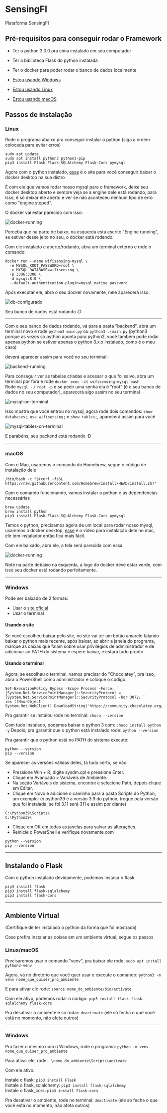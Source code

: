 # SensingFI
Plataforma SensingFI

## Pré-requisitos para conseguir rodar o Framework

- Ter o python 3.0.0 pra cima instalado em seu computador
- Ter a biblioteca Flask do python instalada
- Ter o docker para poder rodar o banco de dados localmente

- [Estou usando Windows](#Windows)
- [Estou usando Linux](#Linux)
- [Estou usando macOS](#macOS)



## Passos de instalação
### Linux 
Rode o programa abaixo pra conseguir instalar o python (siga a ordem colocada para evitar erros)
```
sudo apt update
sudo apt install python3 python3-pip
pip3 install Flask Flask-SQLAlchemy Flask-Cors pymysql
```

Agora com o python instalado, [esse](https://docs.docker.com/desktop/setup/install/linux/#where-to-go-next) é o site para você conseguir baixar o docker desktop na sua distro  

É com ele que vamos rodar nosso mysql para o framework, deixe seu docker desktop aberto e sempre veja se a engine dele está rodando, para isso, é só deixar ele aberto e ver se não aconteceu nenhum tipo de erro como "engine stoped".  

O docker vai estar parecido com isso:  

![docker-running](images-readme/docker-running.png)  

Perceba que na parte de baixo, na esquerda está escrito "Engine running", se estiver desse jeito no seu, o docker está rodando.   

Com ele instalado e aberto/rodando, abra um terminal externo e rode o comando:  
```
docker run --name wifisensing-mysql \
  -e MYSQL_ROOT_PASSWORD=root \
  -e MYSQL_DATABASE=wifisensing \
  -p 3306:3306 \
  -d mysql:8.0 \
  --default-authentication-plugin=mysql_native_password
```

Após executar ele, abra o seu docker novamente, nele aparecerá isso:  

![db-configurado](images-readme/bdconfigurado-docker.png)  

Seu banco de dados está rodando :D

---  

Com o seu banco de dados rodando, vá para a pasta "backend", abra um terminal novo e rode `python3 main.py` ou `python3 .\main.py` (python3 porque as vezes só python aponta para python2, você também pode rodar apenas python se estiver apenas o python 3.x.x instalado, como é o meu caso)  

deverá aparecer assim para você no seu terminal:  

![backend-running](images-readme/backend-running.png)  

Para conseguir ver as tabelas criadas e acessar o que foi salvo, abra um terminal por fora e rode `docker exec -it wifisensing-mysql bash`  
Rode `mysql -u root -p` e se pedir uma senha ela é "root" (é o seu banco de dados no seu computador), aparecerá algo assim no seu terminal  

![mysql-on-terminal](images-readme/mysql-terminal1.png)  

Isso mostra que você entrou no mysql, agora rode dois comandos: `show databases;`, `use wifisensing;` e `show tables;`, aparecerá assim para você

![mysql-tables-on-terminal](images-readme/mysql-terminal2.png)  

E parabéns, seu backend está rodando :D

---
### macOS
Com o Mac, usaremos o comando do Homebrew, segue o código de instalação dele
```
/bin/bash -c "$(curl -fsSL https://raw.githubusercontent.com/Homebrew/install/HEAD/install.sh)"
```

Com o comando funcionando, vamos instalar o python e as dependencias necessárias
```
brew update
brew install python
pip3 install Flask Flask-SQLAlchemy Flask-Cors pymysql
```

Temos o python, precisamos agora de um local para rodar nosso mysql, usaremos o docker desktop, [esse](https://www.youtube.com/watch?v=18_1yMvZlqY) é o vídeo para instalação dele no mac, ele tem instalador então fica mais fácil.  

Com ele baixado, abra ele, a tela será parecida com essa  

![docker-running](images-readme/docker-mac.png)  

Note na parte debaixo na esquerda, a logo do docker deve estar verde, com isso seu docker está rodando perfeitamente.


---
### Windows
Pode ser baixado de 2 formas: 
- Usar o [site oficial](https://www.python.org/downloads/)
- Usar o terminal

#### Usando o site
Se você escolheu baixar pelo site, no site vai ter um botão amarelo falando baixar o python mais recente, após baixar, ao abrir a janela do programa, marque as caixas que falam sobre usar privilégios de administrador e de adicionar ao PATH do sistema e espere baixar, e estará tudo pronto

#### Usando o terminal
Agora, se escolheu o terminal, vamos precisar do "Chocolatey", pra isso, abra o PowerShell como administrador e coloque o código:
```
Set-ExecutionPolicy Bypass -Scope Process -Force; `
[System.Net.ServicePointManager]::SecurityProtocol = [System.Net.ServicePointManager]::SecurityProtocol -bor 3072; `
iex ((New-Object System.Net.WebClient).DownloadString('https://community.chocolatey.org/install.ps1'))
```
Pra garantir se instalou rode no terminal:  `choco --version`

Com tudo instalado, podemos baixar o python 3 com: `choco install python -y`
Depois, pra garantir que o python está instalado rode: `python --version`

Pra garantir que o python está no PATH do sistema execute:
```
python --version
pip --version
```
Se aparecer as versões válidas deles, tá tudo certo, se não:

- Pressione Win + R, digite sysdm.cpl e pressione Enter.
- Clique em Avançado > Variáveis de Ambiente.
- Na seção Variáveis do sistema, encontre e selecione Path, depois clique em Editar.
- Clique em Novo e adicione o caminho para a pasta Scripts do Python, um exemplo: (o python39 é a versão 3.9 do python, troque pela versão que foi instalada, se foi 3.11 será 311 e assim por diante)
```
C:\Python39\Scripts\
C:\Python39\
```
- Clique em OK em todas as janelas para salvar as alterações.
- Reinicie o PowerShell e verifique novamente com
```
python --version
pip --version
```

---
## Instalando o Flask
Com o python instalado devidamente, podemos instalar o flask
```
pip3 install flask
pip3 install flask-sqlalchemy
pip3 install flask-cors
```
---
## Ambiente Virtual
(Certifique de ter instalado o python da forma que foi mostrada)

Caso prefira instalar as coisas em um ambiente virtual, segue os passos

### Linux/macOS
Precisaremos usar o comando "venv", pra baixar ele rode: `sudo apt install python3-venv`

Agora, vá no diretório que você quer usar e execute o comando: `python3 -m venv nome_que_quiser_pro_ambiente`

E para ativar ele rode: `source nome_do_ambiente/bin/activate`

Com ele ativo, podemos rodar o código: `pip3 install flask flask-sqlalchemy flask-cors`

Pra desativar o ambiente é só rodar: `deactivate` (ele só fecha o que você está no momento, não afeta outros)

---
### Windows
Pra fazer o mesmo com o Windows, rode o programa: `python -m venv nome_que_quiser_pro_ambiente`

Para ativar ele, rode: `.\nome_do_ambiente\Scripts\activate`

Com ele ativo:  

Instale o flask: `pip3 install Flask`  
Instale o flask_sqlalchemy: `pip3 install flask-sqlalchemy`  
Instale o flask_cors: `pip3 install flask-cors`


Pra desativar o ambiente, rode no terminal: `deactivate` (ele só fecha o que você está no momento, não afeta outros)



